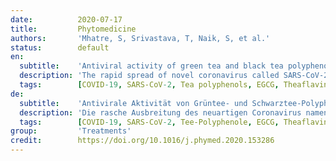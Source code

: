 ```yaml
---
date:          2020-07-17
title:         Phytomedicine
authors:       'Mhatre, S, Srivastava, T, Naik, S, et al.'
status:        default
en:
  subtitle:    'Antiviral activity of green tea and black tea polyphenols in prophylaxis and treatment of COVID-19: A review'
  description: 'The rapid spread of novel coronavirus called SARS-CoV-2 or nCoV has caused countries all over the world to impose lockdowns and undertake stringent preventive measures. This new positive-sense single-stranded RNA strain of coronavirus spreads through droplets of saliva and nasal discharge. US FDA has authorized the emergency use of Remdesivir looking at the increasing number of cases of COVID-19, however there is still no drug approved to treat COVID-19. An alternative way of treatment could be the use of naturally derived molecules with known antiviral properties. We reviewed the antiviral activities of two polyphenols derived from tea, epigallocatechin-3-gallate (EGCG) from green tea and theaflavins from black tea. Both green tea and black tea polyphenols have been reported to exhibit antiviral activities against various viruses, especially positive-sense single-stranded RNA viruses. Recent studies have revealed the possible binding sites present on SARS-CoV-2 and studied their interactions with tea polyphenols. EGCG and theaflavins, especially theaflavin-3,3′-digallate (TF3) have shown a significant interaction with the receptors under consideration in this review. Some docking studies further emphasize on the activity of these polyphenols against COVID-19. This review summarizes the available reports and evidences which support the use of tea polyphenols as potential candidates in prophylaxis and treatment of COVID-19.'
  tags:        [COVID-19, SARS-CoV-2, Tea polyphenols, EGCG, Theaflavin]
de:
  subtitle:    'Antivirale Aktivität von Grüntee- und Schwarztee-Polyphenolen bei der Prophylaxe und Behandlung von COVID-19: Eine Übersicht'
  description: 'Die rasche Ausbreitung des neuartigen Coronavirus namens SARS-CoV-2 oder nCoV hat Länder auf der ganzen Welt dazu veranlasst, Abriegelungen zu verhängen und strenge Präventivmaßnahmen zu ergreifen. Dieser neue Coronavirus-Stamm mit positiver einzelsträngiger RNA verbreitet sich über Speicheltröpfchen und Nasenausfluss. Die US-amerikanische Gesundheitsbehörde FDA hat angesichts der zunehmenden Zahl von COVID-19-Fällen den Notfalleinsatz von Remdesivir genehmigt, allerdings gibt es noch kein zugelassenes Medikament zur Behandlung von COVID-19. Eine alternative Behandlungsmöglichkeit könnte die Verwendung von natürlich gewonnenen Molekülen mit bekannten antiviralen Eigenschaften sein. Wir haben die antiviralen Aktivitäten von zwei aus Tee gewonnenen Polyphenolen untersucht: Epigallocatechin-3-gallat (EGCG) aus grünem Tee und Theaflavine aus schwarzem Tee. Sowohl für Polyphenole aus grünem als auch aus schwarzem Tee wurde berichtet, dass sie antivirale Aktivitäten gegen verschiedene Viren aufweisen, insbesondere gegen einzelsträngige, positiv strangorientierte RNA-Viren. Jüngste Studien haben die möglichen Bindungsstellen von SARS-CoV-2 aufgedeckt und ihre Wechselwirkungen mit Tee-Polyphenolen untersucht. EGCG und Theaflavine, insbesondere Theaflavin-3,3′-digallat (TF3), haben eine signifikante Interaktion mit den in dieser Übersicht betrachteten Rezeptoren gezeigt. Einige Docking-Studien unterstreichen zudem die Aktivität dieser Polyphenole gegen COVID-19. Diese Übersicht fasst die verfügbaren Berichte und Beweise zusammen, die die Verwendung von Tee-Polyphenolen als potenzielle Kandidaten für die Prophylaxe und Behandlung von COVID-19 unterstützen.' 
  tags:        [COVID-19, SARS-CoV-2, Tee-Polyphenole, EGCG, Theaflavin]
group:         'Treatments'
credit:        https://doi.org/10.1016/j.phymed.2020.153286
---
```

